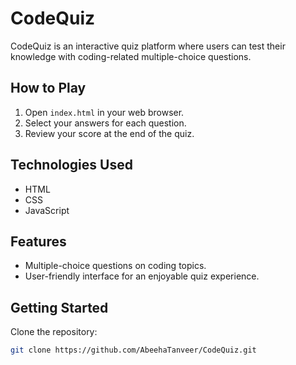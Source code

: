 # CodeQuiz

CodeQuiz is an interactive quiz platform where users can test their knowledge with coding-related multiple-choice questions.

## How to Play

1. Open `index.html` in your web browser.
2. Select your answers for each question.
3. Review your score at the end of the quiz.

## Technologies Used

- HTML
- CSS
- JavaScript

## Features

- Multiple-choice questions on coding topics.
- User-friendly interface for an enjoyable quiz experience.

## Getting Started

Clone the repository:

```bash
git clone https://github.com/AbeehaTanveer/CodeQuiz.git

